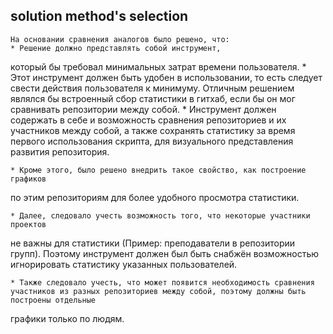 ## solution method's selection

    На основании сравнения аналогов было решено, что:
    * Решение должно представлять собой инструмент,
который бы требовал минимальных затрат времени пользователя.
    * Этот инструмент должен быть удобен в использовании, то есть следует
свести действия пользователя к минимуму. Отличным решением являлся бы
встроенный сбор статистики в гитхаб, если бы он мог сравнивать репозитории
между собой. 
    * Инструмент должен содержать в себе и возможность сравнения репозиториев
и их участников между собой, а также сохранять статистику за время первого 
использования скрипта, для визуального представления развития репозитория.

    * Кроме этого, было решено внедрить такое свойство, как построение графиков
по этим репозиториям для более удобного просмотра статистики.

    * Далее, следовало учесть возможность того, что некоторые участники проектов
не важны для статистики (Пример: преподаватели в репозитории групп).
Поэтому инструмент должен был быть снабжён возможностью игнорировать статистику
указанных пользователей.

    * Также следовало учесть, что может появится необходимость сравнения участников из разных репозиториев между собой, поэтому должны быть построены отдельные 
графики только по людям.
